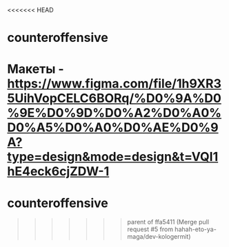 <<<<<<< HEAD
# counteroffensive

Макеты - https://www.figma.com/file/1h9XR35UihVopCELC6BORq/%D0%9A%D0%9E%D0%9D%D0%A2%D0%A0%D0%A5%D0%A0%D0%AE%D0%9A?type=design&mode=design&t=VQI1hE4eck6cjZDW-1
=======
# counteroffensive
>>>>>>> parent of ffa5411 (Merge pull request #5 from hahah-eto-ya-maga/dev-kologermit)
